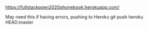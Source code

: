 https://fullstackopen2020phonebook.herokuapp.com/

May need this if having errors, pushing to Heroku
git push heroku HEAD:master
